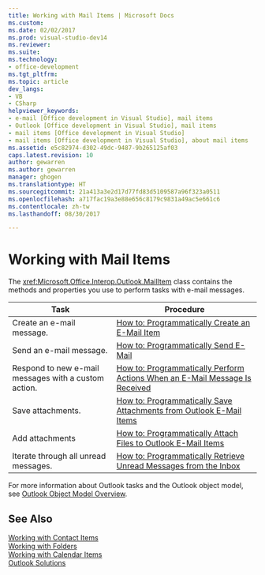```yaml
---
title: Working with Mail Items | Microsoft Docs
ms.custom: 
ms.date: 02/02/2017
ms.prod: visual-studio-dev14
ms.reviewer: 
ms.suite: 
ms.technology:
- office-development
ms.tgt_pltfrm: 
ms.topic: article
dev_langs:
- VB
- CSharp
helpviewer_keywords:
- e-mail [Office development in Visual Studio], mail items
- Outlook [Office development in Visual Studio], mail items
- mail items [Office development in Visual Studio]
- mail items [Office development in Visual Studio], about mail items
ms.assetid: e5c82974-d302-49dc-9487-9b265125af03
caps.latest.revision: 10
author: gewarren
ms.author: gewarren
manager: ghogen
ms.translationtype: HT
ms.sourcegitcommit: 21a413a3e2d17d77fd83d5109587a96f323a0511
ms.openlocfilehash: a717fac19a3e88e656c8179c9831a49ac5e661c6
ms.contentlocale: zh-tw
ms.lasthandoff: 08/30/2017

---
```

# <a name="working-with-mail-items"></a>Working with Mail Items
  The <xref:Microsoft.Office.Interop.Outlook.MailItem> class contains the methods and properties you use to perform tasks with e-mail messages.  
  
|Task|Procedure|  
|----------|---------------|  
|Create an e-mail message.|[How to: Programmatically Create an E-Mail Item](../vsto/how-to-programmatically-create-an-e-mail-item.md)|  
|Send an e-mail message.|[How to: Programmatically Send E-Mail](../vsto/how-to-programmatically-send-e-mail-programmatically.md)|  
|Respond to new e-mail messages with a custom action.|[How to: Programmatically Perform Actions When an E-Mail Message Is Received](../vsto/how-to-programmatically-perform-actions-when-an-e-mail-message-is-received.md)|  
|Save attachments.|[How to: Programmatically Save Attachments from Outlook E-Mail Items](../vsto/how-to-programmatically-save-attachments-from-outlook-e-mail-items.md)|  
|Add attachments|[How to: Programmatically Attach Files to Outlook E-Mail Items](../vsto/how-to-programmatically-attach-files-to-outlook-e-mail-items.md)|  
|Iterate through all unread messages.|[How to: Programmatically Retrieve Unread Messages from the Inbox](../vsto/how-to-programmatically-retrieve-unread-messages-from-the-inbox.md)|  
  
 For more information about Outlook tasks and the Outlook object model, see [Outlook Object Model Overview](../vsto/outlook-object-model-overview.md).  
  
## <a name="see-also"></a>See Also  
 [Working with Contact Items](../vsto/working-with-contact-items.md)   
 [Working with Folders](../vsto/working-with-folders.md)   
 [Working with Calendar Items](../vsto/working-with-calendar-items.md)   
 [Outlook Solutions](../vsto/outlook-solutions.md)  
  
  
